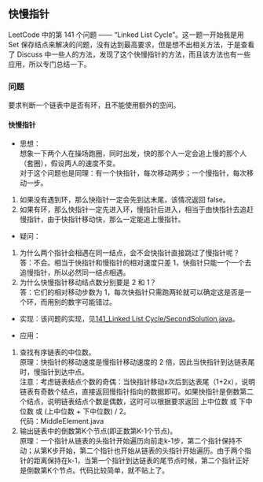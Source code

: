 ## 快慢指针

LeetCode 中的第 141 个问题 —— “Linked List Cycle”。这一题一开始我是用 Set 保存结点来解决的问题，没有达到最高要求，但是想不出相关方法，于是查看了 Discuss 中一些人的方法，发现了这个快慢指针的方法，而且该方法也有一些应用，所以专门总结一下。

### 问题
要求判断一个链表中是否有环，且不能使用额外的空间。

#### 快慢指针
* 思想：
<br> 想象一下两个人在操场跑圈，同时出发，快的那个人一定会追上慢的那个人（套圈），假设两人的速度不变。
<br> 对于这个问题也是同理：有一个快指针，每次移动两步；一个慢指针，每次移动一步。
 1. 如果没有遇到环，那么快指针一定会先到达末尾，该情况返回 false。
 2. 如果有环，那么快指针一定先进入环，慢指针后进入，相当于由快指针去追赶慢指针，由于快指针移动快，那么一定能追上慢指针。


* 疑问：
 1. 为什么两个指针会相遇在同一结点，会不会快指针直接跳过了慢指针呢？
 <br> 答：不会。相当于快指针和慢指针的相对速度只差 1，快指针只能一个一个去追慢指针，所以必然同一结点相遇。
 2. 为什么快慢指针移动结点数分别要是 2 和 1？
 <br> 答：它们的相对移动步数为 1，每次快指针只需跑两轮就可以确定这是否是一个环，而用别的数字可能错过。


* 实现：该问题的实现，见[141_Linked List Cycle/SecondSolution.java](https://github.com/YubinLiu/leetcode/blob/master/Problem/141_Linked%20List%20Cycle/SecondSolution.java)。

* 应用：
 1. 查找有序链表的中位数。<br>
 原理：快指针的移动速度是慢指针移动速度的 2 倍，因此当快指针到达链表尾时，慢指针到达中点。<br>
 注意：考虑链表结点个数的奇偶：当快指针移动x次后到达表尾（1+2x），说明链表有奇数个结点，直接返回慢指针指向的数据即可。如果快指针是倒数第二个结点，说明链表结点个数是偶数，这时可以根据要求返回 上中位数 或 下中位数 或 (上中位数 + 下中位数) / 2。<br>
 代码：MiddleElement.java
 2. 输出链表中的倒数第K个节点(即正数第K-1个节点)。<br>
 原理：一个指针从链表的头指针开始遍历向前走k-1步，第二个指针保持不动；从第K步开始，第二个指针也开始从链表的头指针开始遍历。由于两个指针的距离保持在k-1，当第一个指针到达链表的尾节点时候，第二个指针正好是倒数第K个节点。代码比较简单，就不贴上了。
